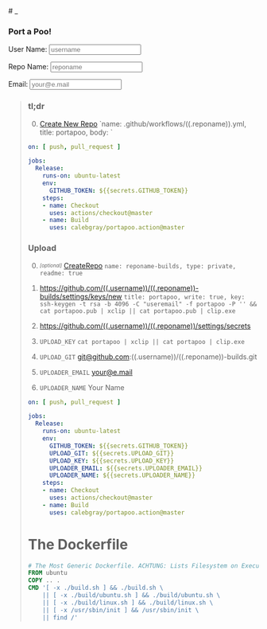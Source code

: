 <style>.header-level-1{display:none}</style># _
<style>img._,blockquote._{display:none}</style>
<script>
'use strict';

let $hand_id = 0;
Object.defineProperty(Object.prototype, '_id', {
  get: function() {
    Object.defineProperty(this, '_id', { value: $hand_id++, writable: false });
    return this._id;
  }
});

const $hand_ = {};
function $hand(context, id, hook) {
  switch (arguments.length) {
  case 1:
    id = context.id;
  case 2:
    if (!$hand_[id]) return;
    for (const hook of Object.values($hand_[id].hooks)) {
      for (const trigger of Object.values($hand_[id].triggers)) {
        hook.call(trigger, context);
      }
    }
    return;
  default:
    if (!$hand_[id]) {
      $hand_[id] = {
        triggers: { '${context._id}': context },
        hooks: { '${hook._id}': hook },
      };
    } else {
      $hand_[id].triggers[context._id] = context;
      $hand_[id].hooks[hook._id] = hook;
    }
    for (const hook of Object.values($hand_[id].hooks)) {
      hook.call(context);
    }
  }
}

function $unhook(context, hook, id) {
  switch (arguments.length) {
  case 2:
    id = context.id;
  case 3:
    delete $hand_[id].hooks[hook._id];
    return;
  default:
    delete $hand_[context.id];
  }
}

function $hand_once(context, id, hook) {
  const unhook = function(trigger) {
    $unhook(this, unhook);
    hook.call(this, trigger);
  };
  $hand(context, id, unhook);
}

function setEscapedHtml(trigger) {
  if (!trigger) return;
  this.innerHTML = (typeof trigger === typeof "" ? trigger : trigger.value).replace(/&/g, '&amp;').replace(/</g, '&lt;').replace(/>/g, '&gt;').replace(/"/g, '&quot;').replace(/'/g, '&#039;');
}

function setEscapedUri(trigger) {
  if (!trigger) return;
  this.innerHTML = encodeURI(typeof trigger === typeof "" ? trigger : trigger.value);
}

const $hand_template_variable = /\(\(\.(.*?)\)\)/g;
function compileTemplate(source) {
  if (!source) return false;
  for (const childNode of source.childNodes) {
    if (compileTemplate(childNode)) {
      console.log(childNode);
    } else {
      let template = childNode.innerHTML;
  
      let match, last = 0;
      while ((match = $hand_template_variable.exec(template)) !== null) {
        let variable = document.createElement('b');
        variable.innerHTML = match[1];
  
        let div = document.createElement('div');
        div.innerHTML = template.substring(last, match.index);
        div.appendChild(variable);
  
        childNode.appendChild(div);
        
        $hand(variable, match[1], setEscapedHtml);
      
        last = $hand_template_variable.lastIndex;
      }
      let closer = document.createElement('div');
      closer.innerHTML = template.substring(last);
      childNode.appendChild(closer);
    }
  }
}
</script>

### Port a Poo!

<label for="username">User Name: <input id="username" type="text" oninput="$hand(this)" onpropertychange="$hand(this)" placeholder="username"></label>

<label for="reponame">Repo Name: <input id="reponame" type="text" oninput="$hand(this)" onpropertychange="$hand(this)" placeholder="reponame"></label>

<label for="useremail">Email: <input id="useremail" type="email" oninput="$hand(this)" onpropertychange="$hand(this)" placeholder="your@e.mail"></label>

> ### tl;dr
> 
> 0. [Create New Repo](https://github.com/((.username))/((.reponame))/new/master) `name: .github/workflows/((.reponame)).yml, title: portapoo, body: `
> 
> ```yaml
> on: [ push, pull_request ]
> 
> jobs:
>   Release:
>     runs-on: ubuntu-latest
>     env:
>       GITHUB_TOKEN: ${{secrets.GITHUB_TOKEN}}
>     steps:
>     - name: Checkout
>       uses: actions/checkout@master
>     - name: Build
>       uses: calebgray/portapoo.action@master
> ```
> 
> ### Upload
> 
> 0. _<sub><sup>[optional]</sup></sub>_ [CreateRepo](https://github.com/new) `name: reponame-builds, type: private, readme: true`
> 
> 0. https://github.com/((.username))/((.reponame))-builds/settings/keys/new `title: portapoo, write: true, key: ssh-keygen -t rsa -b 4096 -C "useremail" -f portapoo -P '' && cat portapoo.pub | xclip || cat portapoo.pub | clip.exe`
> 
> 0. https://github.com/((.username))/((.reponame))/settings/secrets
> 
> 0. `UPLOAD_KEY` `cat portapoo | xclip || cat portapoo | clip.exe`
> 
> 0. `UPLOAD_GIT` git@github.com:((.username))/((.reponame))-builds.git
> 
> 0. `UPLOADER_EMAIL` your@e.mail
> 
> 0. `UPLOADER_NAME` Your Name
> 
> ```yaml
> on: [ push, pull_request ]
> 
> jobs:
>   Release:
>     runs-on: ubuntu-latest
>     env:
>       GITHUB_TOKEN: ${{secrets.GITHUB_TOKEN}}
>       UPLOAD_GIT: ${{secrets.UPLOAD_GIT}}
>       UPLOAD_KEY: ${{secrets.UPLOAD_KEY}}
>       UPLOADER_EMAIL: ${{secrets.UPLOADER_EMAIL}}
>       UPLOADER_NAME: ${{secrets.UPLOADER_NAME}}
>     steps:
>     - name: Checkout
>       uses: actions/checkout@master
>     - name: Build
>       uses: calebgray/portapoo.action@master
> ```
> 
> # The Dockerfile
> ```dockerfile
> # The Most Generic Dockerfile. ACHTUNG: Lists Filesystem on Execution Failure Because This is... For Development Only!!!
> FROM ubuntu
> COPY .. .
> CMD '[ -x ./build.sh ] && ./build.sh \
>     || [ -x ./build/ubuntu.sh ] && ./build/ubuntu.sh \
>     || [ -x ./build/linux.sh ] && ./build/linux.sh \
>     || [ -x /usr/sbin/init ] && /usr/sbin/init \
>     || find /'
> ```
> 
> <img class="_" onload="compileTemplate(this.parentNode.parentNode);this.parentNode.remove()" src="data:image/svg+xml,<svg xmlns='http://www.w3.org/2000/svg'/>"/>
